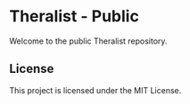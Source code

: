 # Theralist - Public

Welcome to the public Theralist repository.

## License
This project is licensed under the MIT License.
